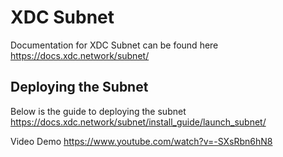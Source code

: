 # XDC Subnet
Documentation for XDC Subnet can be found here
https://docs.xdc.network/subnet/

## Deploying the Subnet
Below is the guide to deploying the subnet
https://docs.xdc.network/subnet/install_guide/launch_subnet/

Video Demo
https://www.youtube.com/watch?v=-SXsRbn6hN8
